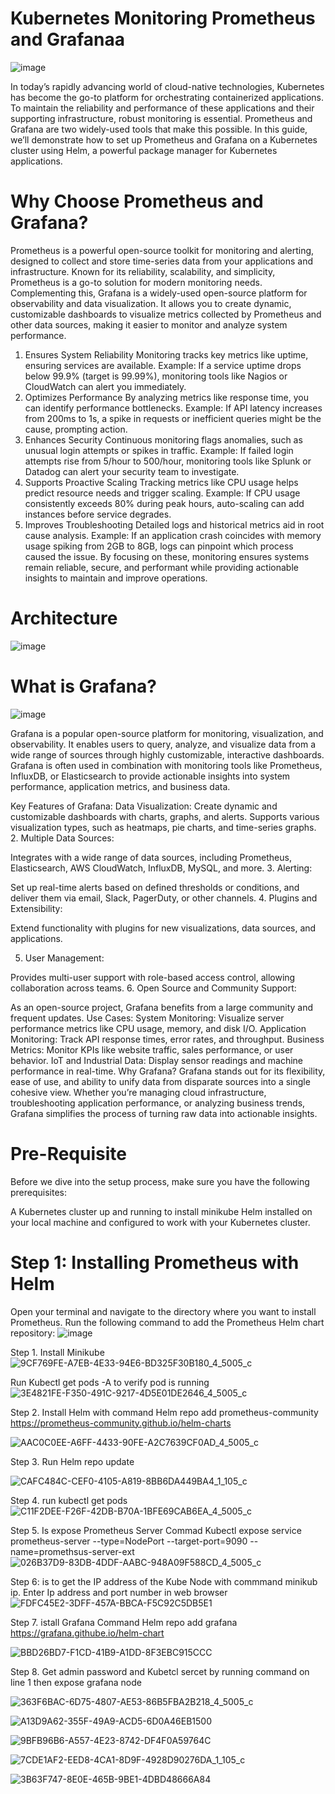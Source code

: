 # Kubernetes Monitoring Prometheus and Grafanaa

![image](https://github.com/user-attachments/assets/69bcd56b-1a47-4bad-8738-f5914f9cae21)

In today’s rapidly advancing world of cloud-native technologies, Kubernetes has become the go-to platform for orchestrating containerized applications. To maintain the reliability and performance of these applications and their supporting infrastructure, robust monitoring is essential. Prometheus and Grafana are two widely-used tools that make this possible. In this guide, we’ll demonstrate how to set up Prometheus and Grafana on a Kubernetes cluster using Helm, a powerful package manager for Kubernetes applications.

 # Why Choose Prometheus and Grafana?

Prometheus is a powerful open-source toolkit for monitoring and alerting, designed to collect and store time-series data from your applications and infrastructure. Known for its reliability, scalability, and simplicity, Prometheus is a go-to solution for modern monitoring needs. Complementing this, Grafana is a widely-used open-source platform for observability and data visualization. It allows you to create dynamic, customizable dashboards to visualize metrics collected by Prometheus and other data sources, making it easier to monitor and analyze system performance.

1. Ensures System Reliability
Monitoring tracks key metrics like uptime, ensuring services are available.
Example: If a service uptime drops below 99.9% (target is 99.99%), monitoring tools like Nagios or CloudWatch can alert you immediately.
2. Optimizes Performance
By analyzing metrics like response time, you can identify performance bottlenecks.
Example: If API latency increases from 200ms to 1s, a spike in requests or inefficient queries might be the cause, prompting action.
3. Enhances Security
Continuous monitoring flags anomalies, such as unusual login attempts or spikes in traffic.
Example: If failed login attempts rise from 5/hour to 500/hour, monitoring tools like Splunk or Datadog can alert your security team to investigate.
4. Supports Proactive Scaling
Tracking metrics like CPU usage helps predict resource needs and trigger scaling.
Example: If CPU usage consistently exceeds 80% during peak hours, auto-scaling can add instances before service degrades.
5. Improves Troubleshooting
Detailed logs and historical metrics aid in root cause analysis.
Example: If an application crash coincides with memory usage spiking from 2GB to 8GB, logs can pinpoint which process caused the issue.
By focusing on these, monitoring ensures systems remain reliable, secure, and performant while providing actionable insights to maintain and improve operations.

# Architecture

![image](https://github.com/user-attachments/assets/ab5f083e-6253-40fa-aeef-f7853b510615)

# What is Grafana?

![image](https://github.com/user-attachments/assets/e2e25e62-f3b5-4cd1-a7b5-448976e4d36a)


Grafana is a popular open-source platform for monitoring, visualization, and observability. It enables users to query, analyze, and visualize data from a wide range of sources through highly customizable, interactive dashboards. Grafana is often used in combination with monitoring tools like Prometheus, InfluxDB, or Elasticsearch to provide actionable insights into system performance, application metrics, and business data.

Key Features of Grafana:
Data Visualization:
Create dynamic and customizable dashboards with charts, graphs, and alerts.
Supports various visualization types, such as heatmaps, pie charts, and time-series graphs.
2. Multiple Data Sources:

Integrates with a wide range of data sources, including Prometheus, Elasticsearch, AWS CloudWatch, InfluxDB, MySQL, and more.
3. Alerting:

Set up real-time alerts based on defined thresholds or conditions, and deliver them via email, Slack, PagerDuty, or other channels.
4. Plugins and Extensibility:

Extend functionality with plugins for new visualizations, data sources, and applications.

5. User Management:

Provides multi-user support with role-based access control, allowing collaboration across teams.
6. Open Source and Community Support:

As an open-source project, Grafana benefits from a large community and frequent updates.
Use Cases:
System Monitoring: Visualize server performance metrics like CPU usage, memory, and disk I/O.
Application Monitoring: Track API response times, error rates, and throughput.
Business Metrics: Monitor KPIs like website traffic, sales performance, or user behavior.
IoT and Industrial Data: Display sensor readings and machine performance in real-time.
Why Grafana?
Grafana stands out for its flexibility, ease of use, and ability to unify data from disparate sources into a single cohesive view. Whether you’re managing cloud infrastructure, troubleshooting application performance, or analyzing business trends, Grafana simplifies the process of turning raw data into actionable insights.




# Pre-Requisite
Before we dive into the setup process, make sure you have the following prerequisites:

A Kubernetes cluster up and running to install minikube
Helm installed on your local machine and configured to work with your Kubernetes cluster.

# Step 1: Installing Prometheus with Helm
Open your terminal and navigate to the directory where you want to install Prometheus.
Run the following command to add the Prometheus Helm chart repository:
![image](https://github.com/user-attachments/assets/fd25dd93-c1ee-4cdc-9aa7-71dd348f4e7c)

Step 1. Install Minikube
![9CF769FE-A7EB-4E33-94E6-BD325F30B180_4_5005_c](https://github.com/rogerbarrow/Prometheus-Grafana/assets/46138186/19dfb006-a93e-478f-849d-0b5c972267fc)

Run Kubectl get pods -A to verify pod is running
![3E4821FE-F350-491C-9217-4D5E01DE2646_4_5005_c](https://github.com/rogerbarrow/Prometheus-Grafana/assets/46138186/8e20ddc8-457e-40d5-beb1-4e56c11138db)

Step 2. Install Helm  with command Helm repo add prometheus-community https://prometheus-community.github.io/helm-charts

![AAC0C0EE-A6FF-4433-90FE-A2C7639CF0AD_4_5005_c](https://github.com/rogerbarrow/Prometheus-Grafana/assets/46138186/e1e771de-75ff-407d-927d-73579d820483)

Step 3. Run Helm repo update

 ![CAFC484C-CEF0-4105-A819-8BB6DA449BA4_1_105_c](https://github.com/rogerbarrow/Prometheus-Grafana/assets/46138186/73b8b3b4-c3e2-4287-a496-82bf34126ed6)

Step 4. run kubectl get pods
![C11F2DEE-F26F-42DB-B70A-1BFE69CAB6EA_4_5005_c](https://github.com/rogerbarrow/Prometheus-Grafana/assets/46138186/957f639c-f859-4041-9ea6-104c281529ef)

Step 5. Is expose Prometheus Server
    Commad  Kubectl expose service prometheus-server --type=NodePort --target-port=9090 --name=promethsus-server-ext
    ![026B37D9-83DB-4DDF-AABC-948A09F588CD_4_5005_c](https://github.com/rogerbarrow/Prometheus-Grafana/assets/46138186/1d4f23d8-4c39-43cf-ac8b-4b89b04b8846)

Step 6: is to get the IP address of the Kube Node with commmand minikub ip. Enter Ip address and port number in web browser
![FDFC45E2-3DFF-457A-BBCA-F5C92C5DB5E1](https://github.com/rogerbarrow/Prometheus-Grafana/assets/46138186/5ec11e0b-b4e7-45d4-b0c6-0512f929213a)

Step 7. istall Grafana      Command   Helm repo add grafana https://grafana.githube.io/helm-chart

![BBD26BD7-F1CD-41B9-A1DD-8F3EBC915CCC](https://github.com/rogerbarrow/Prometheus-Grafana/assets/46138186/8568e61f-0f06-433e-a125-d180685dcdac)


Step 8. Get admin password and Kubetcl sercet by running command on line 1 then expose grafana node

![363F6BAC-6D75-4807-AE53-86B5FBA2B218_4_5005_c](https://github.com/rogerbarrow/Prometheus-Grafana/assets/46138186/18f75d0f-6422-4b58-ae69-01b2fc39344d)


![A13D9A62-355F-49A9-ACD5-6D0A46EB1500](https://github.com/rogerbarrow/Prometheus-Grafana/assets/46138186/cfa6331b-e1dc-413c-b76d-a1b5670b031b)

![9BFB96B6-A557-4E23-8742-DF4F0A59764C](https://github.com/rogerbarrow/Prometheus-Grafana/assets/46138186/58276f23-2a8a-40f4-ab73-962739b28bea)



![7CDE1AF2-EED8-4CA1-8D9F-4928D90276DA_1_105_c](https://github.com/rogerbarrow/Prometheus-Grafana/assets/46138186/25a90246-edcc-4301-a4f4-ec93331ce4ac)



![3B63F747-8E0E-465B-9BE1-4DBD48666A84](https://github.com/rogerbarrow/Prometheus-Grafana/assets/46138186/8b8edfd1-c51d-4a0a-a643-375896ae7619)


